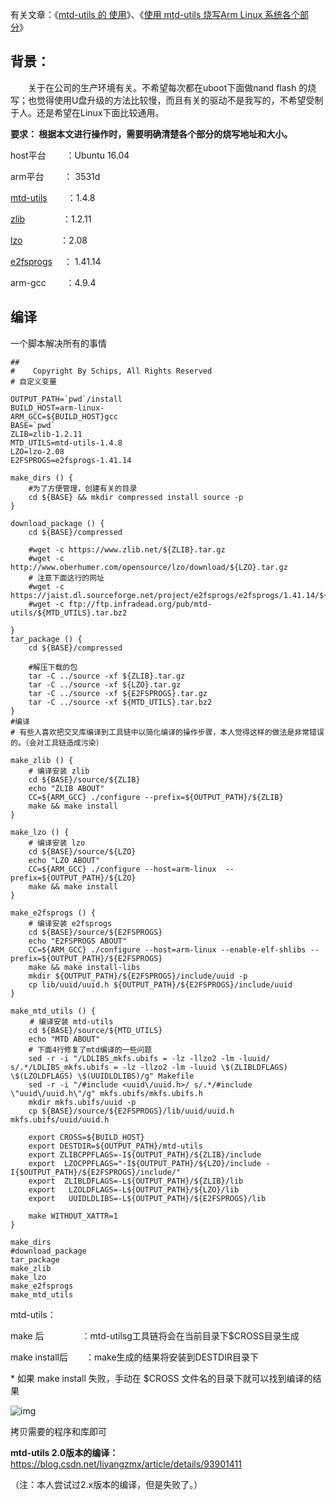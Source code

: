 有关文章：《[mtd-utils 的 使用](https://www.cnblogs.com/schips/p/11712028.html)》、《[使用 mtd-utils 烧写Arm Linux 系统各个部分](https://www.cnblogs.com/schips/p/12102099.html)》

## 背景：

　　关于在公司的生产环境有关。不希望每次都在uboot下面做nand flash 的烧写；也觉得使用U盘升级的方法比较慢，而且有关的驱动不是我写的，不希望受制于人。还是希望在Linux下面比较通用。

 

**要求： 根据本文进行操作时，需要明确清楚各个部分的烧写地址和大小。**

 

 

host平台　　 ：Ubuntu 16.04

arm平台　　 ： 3531d

 

[mtd-utils](ftp://ftp.infradead.org/pub/mtd-utils/)　　 ：1.4.8

[zlib](http://www.zlib.net/)　　　　  ：1.2.11

[lzo](http://www.oberhumer.com/opensource/lzo/download/)　　　　   ：2.08

[e2fsprogs](http://sourceforge.net/projects/e2fsprogs/files/e2fsprogs/)　 ： 1.41.14


arm-gcc　　 ：4.9.4

 

## 编译

一个脚本解决所有的事情



```
##
#    Copyright By Schips, All Rights Reserved
# 自定义变量

OUTPUT_PATH=`pwd`/install
BUILD_HOST=arm-linux-
ARM_GCC=${BUILD_HOST}gcc
BASE=`pwd`
ZLIB=zlib-1.2.11
MTD_UTILS=mtd-utils-1.4.8
LZO=lzo-2.08
E2FSPROGS=e2fsprogs-1.41.14

make_dirs () {
    #为了方便管理，创建有关的目录
    cd ${BASE} && mkdir compressed install source -p
}

download_package () {
    cd ${BASE}/compressed

    #wget -c https://www.zlib.net/${ZLIB}.tar.gz 
    #wget -c http://www.oberhumer.com/opensource/lzo/download/${LZO}.tar.gz
    # 注意下面这行的网址
    #wget -c https://jaist.dl.sourceforge.net/project/e2fsprogs/e2fsprogs/1.41.14/${E2FSPROGS}.tar.gz
    #wget -c ftp://ftp.infradead.org/pub/mtd-utils/${MTD_UTILS}.tar.bz2

}
tar_package () {
    cd ${BASE}/compressed

    #解压下载的包
    tar -C ../source -xf ${ZLIB}.tar.gz 
    tar -C ../source -xf ${LZO}.tar.gz
    tar -C ../source -xf ${E2FSPROGS}.tar.gz
    tar -C ../source -xf ${MTD_UTILS}.tar.bz2
}
#编译
# 有些人喜欢把交叉库编译到工具链中以简化编译的操作步骤，本人觉得这样的做法是非常错误的。（会对工具链造成污染）

make_zlib () {
    # 编译安装 zlib
    cd ${BASE}/source/${ZLIB}
    echo "ZLIB ABOUT"
    CC=${ARM_GCC} ./configure --prefix=${OUTPUT_PATH}/${ZLIB}
    make && make install
}

make_lzo () {
    # 编译安装 lzo
    cd ${BASE}/source/${LZO}
    echo "LZO ABOUT"
    CC=${ARM_GCC} ./configure --host=arm-linux  --prefix=${OUTPUT_PATH}/${LZO}
    make && make install
}

make_e2fsprogs () {
    # 编译安装 e2fsprogs
    cd ${BASE}/source/${E2FSPROGS}
    echo "E2FSPROGS ABOUT"
    CC=${ARM_GCC} ./configure --host=arm-linux --enable-elf-shlibs --prefix=${OUTPUT_PATH}/${E2FSPROGS}
    make && make install-libs
    mkdir ${OUTPUT_PATH}/${E2FSPROGS}/include/uuid -p
    cp lib/uuid/uuid.h ${OUTPUT_PATH}/${E2FSPROGS}/include/uuid
}

make_mtd_utils () {
　　 # 编译安装 mtd-utils
    cd ${BASE}/source/${MTD_UTILS}
    echo "MTD ABOUT"
    # 下面4行修复了mtd编译的一些问题
    sed -r -i "/LDLIBS_mkfs.ubifs = -lz -llzo2 -lm -luuid/ s/.*/LDLIBS_mkfs.ubifs = -lz -llzo2 -lm -luuid \$(ZLIBLDFLAGS) \$(LZOLDFLAGS) \$(UUIDLDLIBS)/g" Makefile
    sed -r -i "/#include <uuid\/uuid.h>/ s/.*/#include \"uuid\/uuid.h\"/g" mkfs.ubifs/mkfs.ubifs.h
    mkdir mkfs.ubifs/uuid -p
    cp ${BASE}/source/${E2FSPROGS}/lib/uuid/uuid.h mkfs.ubifs/uuid/uuid.h

    export CROSS=${BUILD_HOST}
    export DESTDIR=${OUTPUT_PATH}/mtd-utils
    export ZLIBCPPFLAGS=-I${OUTPUT_PATH}/${ZLIB}/include
    export  LZOCPPFLAGS="-I${OUTPUT_PATH}/${LZO}/include -I{$OUTPUT_PATH}/${E2FSPROGS}/include/"
    export  ZLIBLDFLAGS=-L${OUTPUT_PATH}/${ZLIB}/lib
    export   LZOLDFLAGS=-L${OUTPUT_PATH}/${LZO}/lib
    export   UUIDLDLIBS=-L${OUTPUT_PATH}/${E2FSPROGS}/lib

    make WITHOUT_XATTR=1
}

make_dirs
#download_package
tar_package
make_zlib
make_lzo
make_e2fsprogs
make_mtd_utils
```



 

mtd-utils：

make 后　　　　  ：mtd-utilsg工具链将会在当前目录下$CROSS目录生成

make install后　　：make生成的结果将安装到DESTDIR目录下

\* 如果 make install 失败，手动在 $CROSS 文件名的目录下就可以找到编译的结果

 

 ![img](https://img2018.cnblogs.com/blog/1281523/201910/1281523-20191021115158504-1099291665.png)

 拷贝需要的程序和库即可

 

 **mtd-utils 2.0版本的编译：** https://blog.csdn.net/liyangzmx/article/details/93901411

（注：本人尝试过2.x版本的编译，但是失败了。）

